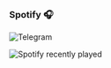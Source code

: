 ### Spotify :headphones:

![Telegram](https://img.shields.io/badge/-telegram-red?color=white&logo=telegram&logoColor=black)

![Spotify recently played](https://spotify-recently-played-readme.vercel.app/api?user=31gwnrnsyayl7lfaooiauxgo35oy&count=1)



<!--
**makszemlyanko/makszemlyanko** is a ✨ _special_ ✨ repository because its `README.md` (this file) appears on your GitHub profile.

Here are some ideas to get you started:

- 🔭 I’m currently working on ...
- 🌱 I’m currently learning ...
- 👯 I’m looking to collaborate on ...
- 🤔 I’m looking for help with ...
- 💬 Ask me about ...
- 📫 How to reach me: ...
- 😄 Pronouns: ...
- ⚡ Fun fact: ...
-->
